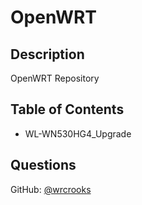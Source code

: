 # OpenWRT

## Description
OpenWRT Repository

## Table of Contents
* WL-WN530HG4_Upgrade

## Questions

GitHub: [@wrcrooks](https://www.github.com/wrcrooks)
